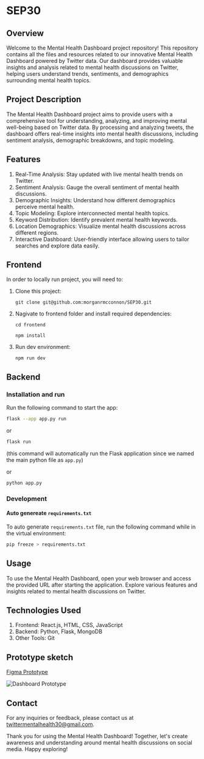 # SEP30


## Overview
Welcome to the Mental Health Dashboard project repository! This repository contains all the files and resources related to our innovative Mental Health Dashboard powered by Twitter data. Our dashboard provides valuable insights and analysis related to mental health discussions on Twitter, helping users understand trends, sentiments, and demographics surrounding mental health topics.

## Project Description
The Mental Health Dashboard project aims to provide users with a comprehensive tool for understanding, analyzing, and improving mental well-being based on Twitter data. By processing and analyzing tweets, the dashboard offers real-time insights into mental health discussions, including sentiment analysis, demographic breakdowns, and topic modeling.

## Features
1. Real-Time Analysis: Stay updated with live mental health trends on Twitter.
2. Sentiment Analysis: Gauge the overall sentiment of mental health discussions.
3. Demographic Insights: Understand how different demographics perceive mental health.
4. Topic Modeling: Explore interconnected mental health topics.
5. Keyword Distribution: Identify prevalent mental health keywords.
6. Location Demographics: Visualize mental health discussions across different regions.
7. Interactive Dashboard: User-friendly interface allowing users to tailor searches and explore data easily.

## Frontend

In order to locally run project, you will need to:

1. Clone this project:

   `git clone git@github.com:morganrmcconnon/SEP30.git`

2. Nagivate to frontend folder and install required dependencies:
   
   `cd frontend`
   
   `npm install`

4. Run dev environment:

   `npm run dev`

## Backend

### Installation and run

Run the following command to start the app:
```bash
flask --app app.py run
```
or

```bash
flask run
```
(this command will automatically run the Flask application since we named the main python file as `app.py`)

or

```bash
python app.py
```

### Development

#### Auto genereate `requirements.txt`

To auto generate `requirements.txt` file, run the following command while in the virtual environment:

```bash
pip freeze > requirements.txt
```

## Usage
To use the Mental Health Dashboard, open your web browser and access the provided URL after starting the application. Explore various features and insights related to mental health discussions on Twitter.

## Technologies Used
1. Frontend: React.js, HTML, CSS, JavaScript
2. Backend: Python, Flask, MongoDB
3. Other Tools: Git


## Prototype sketch

[Figma Prototype](https://www.figma.com/file/ScVgs5wpsr3FTM7npCqg1n/Dashy-Dashboard-(Community)?type=design&node-id=302-925)

![Dashboard Prototype](https://i.imgur.com/avDdZkH.png)

## Contact
For any inquiries or feedback, please contact us at twittermentalhealth30@gmail.com.

Thank you for using the Mental Health Dashboard! Together, let's create awareness and understanding around mental health discussions on social media. Happy exploring!
